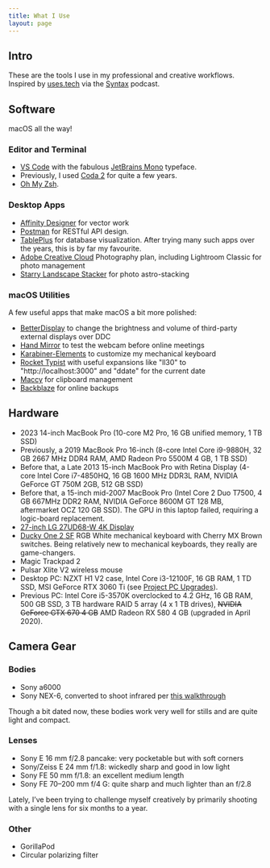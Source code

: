 ```yaml
---
title: What I Use
layout: page
---
```


## Intro

These are the tools I use in my professional and creative workflows. Inspired by [uses.tech](https://uses.tech) via the [Syntax](https://syntax.fm/) podcast.

## Software

macOS all the way!

### Editor and Terminal

-   [VS Code](https://code.visualstudio.com/) with the fabulous [JetBrains Mono](https://www.jetbrains.com/lp/mono/) typeface.
-   Previously, I used [Coda 2](https://panic.com/coda/) for quite a few years.
-   [Oh My Zsh](https://ohmyz.sh/).

### Desktop Apps

-   [Affinity Designer](https://affinity.serif.com/en-us/designer/) for vector work
-   [Postman](https://www.postman.com/) for RESTful API design.
-   [TablePlus](https://tableplus.com/) for database visualization. After trying many such apps over the years, this is by far my favourite.
-   [Adobe Creative Cloud](https://www.adobe.com/ca/creativecloud.html) Photography plan, including Lightroom Classic for photo management
-   [Starry Landscape Stacker](https://sites.google.com/site/starrylandscapestacker/home) for photo astro-stacking

### macOS Utilities

A few useful apps that make macOS a bit more polished:

-   [BetterDisplay](https://github.com/waydabber/BetterDisplay) to change the brightness and volume of third-party external displays over DDC
-   [Hand Mirror](https://handmirror.app/) to test the webcam before online meetings
-   [Karabiner-Elements](https://karabiner-elements.pqrs.org/) to customize my mechanical keyboard
-   [Rocket Typist](https://www.witt-software.com/rockettypist/) with useful expansions like "ll30" to "http://localhost:3000" and "ddate" for the current date
-   [Maccy](https://maccy.app/) for clipboard management
-   [Backblaze](https://www.backblaze.com/) for online backups

## Hardware

-   2023 14-inch MacBook Pro (10-core M2 Pro, 16 GB unified memory, 1 TB SSD)
-   Previously, a 2019 MacBook Pro 16-inch (8-core Intel Core i9-9880H, 32 GB 2667 MHz DDR4 RAM, AMD Radeon Pro 5500M 4 GB, 1 TB SSD)
-   Before that, a Late 2013 15-inch MacBook Pro with Retina Display (4-core Intel Core i7-4850HQ, 16 GB 1600 MHz DDR3L RAM, NVIDIA GeForce GT 750M 2GB, 512 GB SSD)
-   Before that, a 15-inch mid-2007 MacBook Pro (Intel Core 2 Duo T7500, 4 GB 667MHz DDR2 RAM, NVIDIA GeForce 8600M GT 128 MB, aftermarket OCZ 120 GB SSD). The GPU in this laptop failed, requiring a logic-board replacement.
-   [27-inch LG 27UD68-W 4K Display](/journal/the-upgrade-to-4k)
-   [Ducky One 2 SF](https://www.duckychannel.com.tw/en/Ducky-One2-SF) RGB White mechanical keyboard with Cherry MX Brown switches. Being relatively new to mechanical keyboards, they really are game-changers.
-   Magic Trackpad 2
-   Pulsar Xlite V2 wireless mouse
-   Desktop PC: NZXT H1 V2 case, Intel Core i3-12100F, 16 GB RAM, 1 TD SSD, MSI GeForce RTX 3060 Ti (see [Project PC Upgrades](/journal/project-pc-upgrades)).
-   Previous PC: Intel Core i5-3570K overclocked to 4.2 GHz, 16 GB RAM, 500 GB SSD, 3 TB hardware RAID 5 array (4 x 1 TB drives), ~~NVIDIA GeForce GTX 670 4 GB~~ AMD Radeon RX 580 4 GB (upgraded in April 2020).

<!-- ```
alias photobackup="rsync -avzP --exclude '.DS_Store' --delete --backup --backup-dir=\"//Volumes/PhotosfromrMBP/backups/backup_$(date +\%Y-\%m-\%d_\%H-\%M)\" ~/Pictures/ //Volumes/PhotosfromrMBP/"
``` -->

## Camera Gear

### Bodies

-   Sony a6000
-   Sony NEX-6, converted to shoot infrared per [this walkthrough](http://www.ir-photo.net/ir_nex6mod.html)

Though a bit dated now, these bodies work very well for stills and are quite light and compact.

### Lenses

-   Sony E 16 mm f/2.8 pancake: very pocketable but with soft corners
-   Sony/Zeiss E 24 mm f/1.8: wickedly sharp and good in low light
-   Sony FE 50 mm f/1.8: an excellent medium length
-   Sony FE 70–200 mm f/4 G: quite sharp and much lighter than an f/2.8

Lately, I’ve been trying to challenge myself creatively by primarily shooting with a single lens for six months to a year.

### Other

-   GorillaPod
-   Circular polarizing filter
